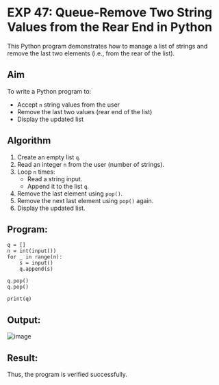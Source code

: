 # EXP 47: Queue-Remove Two String Values from the Rear End in Python 

This Python program demonstrates how to manage a list of strings and remove the last two elements (i.e., from the rear of the list).

##  Aim

To write a Python program to:
- Accept `n` string values from the user
- Remove the last two values (rear end of the list)
- Display the updated list

##  Algorithm

1. Create an empty list `q`.
2. Read an integer `n` from the user (number of strings).
3. Loop `n` times:
   - Read a string input.
   - Append it to the list `q`.
4. Remove the last element using `pop()`.
5. Remove the next last element using `pop()` again.
6. Display the updated list.

##  Program:
```
q = []
n = int(input())
for _ in range(n):
    s = input()
    q.append(s)

q.pop()  
q.pop() 

print(q)
```
## Output:
![image](https://github.com/user-attachments/assets/28a4bb3d-cb2f-4333-bd0a-a23f70ce72c9)

## Result:
Thus, the program is verified successfully.

